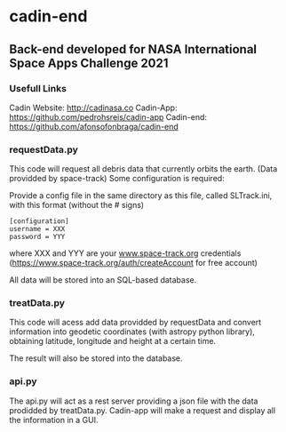 # cadin-end
## Back-end developed for NASA International Space Apps Challenge 2021

### Usefull Links

Cadin Website: http://cadinasa.co
Cadin-App: https://github.com/pedrohsreis/cadin-app
Cadin-end: https://github.com/afonsofonbraga/cadin-end

### requestData.py

This code will request all debris data that currently orbits the earth. (Data providded by space-track)
Some configuration is required:

Provide a config file in the same directory as this file, called SLTrack.ini, with this format (without the # signs)
```
[configuration]
username = XXX
password = YYY
````
where XXX and YYY are your www.space-track.org credentials (https://www.space-track.org/auth/createAccount for free account)

All data will be stored into an SQL-based database.

### treatData.py

This code will acess add data providded by requestData and convert information into geodetic coordinates (with astropy python library), obtaining latitude, longitude and height at a certain time.

The result will also be stored into the database.

### api.py

The api.py will act as a rest server providing a json file with the data prodidded by treatData.py.
Cadin-app will make a request and display all the information in a GUI.

